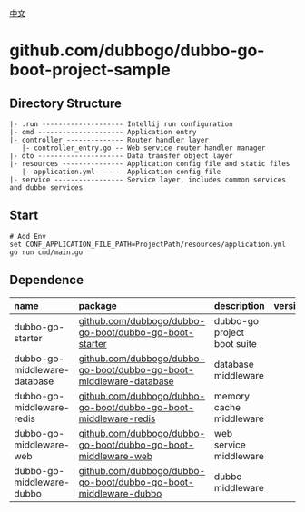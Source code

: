 [中文](./README_CN.md)

# github.com/dubbogo/dubbo-go-boot-project-sample

## Directory Structure

```
|- .run -------------------- Intellij run configuration
|- cmd --------------------- Application entry
|- controller -------------- Router handler layer
   |- controller_entry.go -- Web service router handler manager
|- dto --------------------- Data transfer object layer
|- resources --------------- Application config file and static files
   |- application.yml ------ Application config file
|- service ----------------- Service layer, includes common services and dubbo services
```

## Start

```shell
# Add Env
set CONF_APPLICATION_FILE_PATH=ProjectPath/resources/application.yml
go run cmd/main.go
```

## Dependence

| name                         | package                                                                                                                                          | description                 | version |
|:-----------------------------|:-------------------------------------------------------------------------------------------------------------------------------------------------|:----------------------------|:-------:|
| dubbo-go-starter             | [github.com/dubbogo/dubbo-go-boot/dubbo-go-boot-starter](https://github.com/dubbogo/dubbo-go-boot/dubbo-go-boot-starter)                         | dubbo-go project boot suite |         |
| dubbo-go-middleware-database | [github.com/dubbogo/dubbo-go-boot/dubbo-go-boot-middleware-database](https://github.com/dubbogo/dubbo-go-boot/dubbo-go-boot-middleware-database) | database middleware         |         |
| dubbo-go-middleware-redis    | [github.com/dubbogo/dubbo-go-boot/dubbo-go-boot-middleware-redis](https://github.com/dubbogo/dubbo-go-boot/dubbo-go-boot-middleware-redis)       | memory cache middleware     |         |
| dubbo-go-middleware-web      | [github.com/dubbogo/dubbo-go-boot/dubbo-go-boot-middleware-web](https://github.com/dubbogo/dubbo-go-boot/dubbo-go-boot-middleware-web)           | web service middleware      |         |
| dubbo-go-middleware-dubbo    | [github.com/dubbogo/dubbo-go-boot/dubbo-go-boot-middleware-dubbo](https://github.com/dubbogo/dubbo-go-boot/dubbo-go-boot-middleware-dubbo)       | dubbo middleware            |         |


